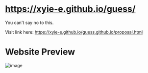 # https://xyie-e.github.io/guess/
You can't say no to this.                                                                                                                                       

Visit link here: https://xyie-e.github.io/guess.github.io/proposal.html
# Website Preview 
![image](https://user-images.githubusercontent.com/104331025/233835094-89883a1e-d881-485f-933d-53adf6f938c4.png)

